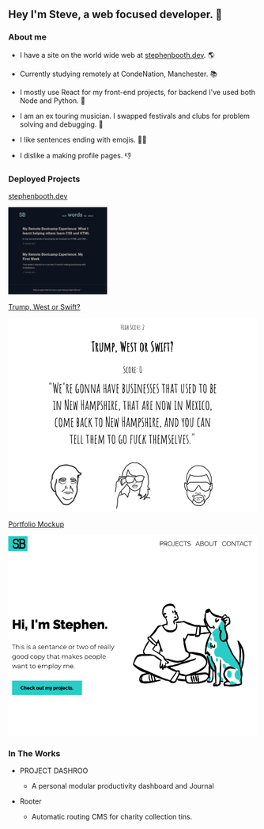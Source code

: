 ## Hey I'm Steve, a web focused developer. 👋

### About me

- I have a site on the world wide web at [stephenbooth.dev](https://www.stephenbooth.dev). 🌎

- Currently studying remotely at CondeNation, Manchester. 📚
- I mostly use React for my front-end projects, for backend I've used both Node and Python. 🐍
- I am an ex touring musician. I swapped festivals and clubs for problem solving and debugging. 🙌
- I like sentences ending with emojis. 🤷‍♂️
- I dislike a making profile pages. 👎

### Deployed Projects

[stephenbooth.dev](https://www.stephenbooth.dev)


<img src="images/blog.png" alt="Personal Dev Blog" width="200px">

[Trump, West or Swift?](https://boothscript.github.io/west-trump-swift)

![Trump, West or Swift](images/trump-west-swift.png)

[Portfolio Mockup](https://boothscript.github.io/portfolio2)

![Portfolio](images/portfolio.png)

### In The Works

- PROJECT DASHROO
  - A personal modular productivity dashboard and Journal

- Rooter
  - Automatic routing CMS for charity collection tins.
